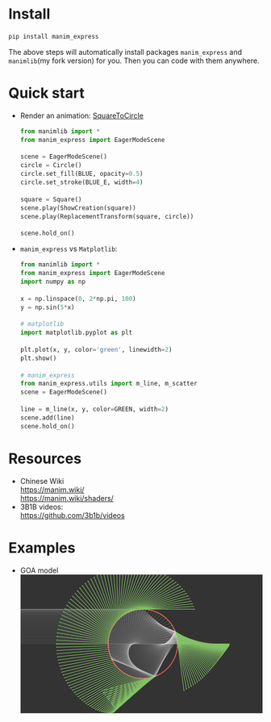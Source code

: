 

# Install

```bash
pip install manim_express
```

The above steps will automatically install packages `manim_express` and  `manimlib`(my fork version) for you. Then you can code with them anywhere.  



# Quick start

* Render an animation: [SquareToCircle](https://3b1b.github.io/manim/getting_started/quickstart.html#add-animations)

  ```python
  from manimlib import *
  from manim_express import EagerModeScene
  
  scene = EagerModeScene()
  circle = Circle()
  circle.set_fill(BLUE, opacity=0.5)
  circle.set_stroke(BLUE_E, width=4)
  
  square = Square()
  scene.play(ShowCreation(square))
  scene.play(ReplacementTransform(square, circle))
  
  scene.hold_on()
  ```
  
  

* `manim_express` vs `Matplotlib`:

  ```python
  from manimlib import *
  from manim_express import EagerModeScene
  import numpy as np
  
  x = np.linspace(0, 2*np.pi, 100)
  y = np.sin(5*x)
  
  # matplotlib
  import matplotlib.pyplot as plt
  
  plt.plot(x, y, color='green', linewidth=2)
  plt.show()
  
  # manim_express
  from manim_express.utils import m_line, m_scatter
  scene = EagerModeScene()
  
  line = m_line(x, y, color=GREEN, width=2)
  scene.add(line)
  scene.hold_on()
  ```

  





# Resources

* Chinese Wiki  
  https://manim.wiki/  
  https://manim.wiki/shaders/
* 3B1B videos:  
  https://github.com/3b1b/videos





# Examples
* GOA model
  <img src="data/pic/GOA.PNG" width = "900"/>